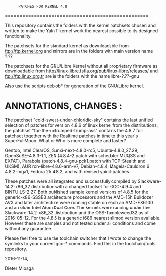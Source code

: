          PATCHES FOR KERNEL 4.8
==================================================

This repository contains the folders with the
kernel patchsets chosen and written to make the 
YaIniT kernel work the nearest possible to its designed functionality.

The patchsets for the standard kernel as downloadable from 
ftp://ftp.kernel.org    and mirrors
are in the folders with main version name  ?.??

The patchsets for the GNU/Libre Kernel without all proprietary
firmware as downloadable from 
http://linux-libre.fsfla.org/pub/linux-libre/releases/     and     ftp://ftp.linux.org.tr 
are in the folders with the name libre-?.??-gnu

Also use the scripts deblob*  for generation of the GNU/Libre kernel.

ANNOTATIONS, CHANGES :
============================================

The patchset "cold-sweat-under-chloridic-sky" contains the last unified selection 
of patches for version 4.8.6 of linux kernel from the distributions, the
patchset "for-the-untrumped-trump-ass" contains the 4.8.7 full patchset
together with the Realtime patches in time to this year's SuperFullMoon. 
What or Who is more complete and faster? 

Gentoo, Intel ClearOS, Sunxi-next-4.8.0-rc5, Ubuntu-4.8.0_27.29, OpenSuSE-4.8.3-1.1, 
ZEN (4.8.4-2.patch with scheduler MUQSS and EXFAT), Parabola (patch-4.8.4-gnu-pck1.patch with TCP-Stealth and UKSM), 
AUR rcn-libre-4.8.6-arm-v7, Debian-4.8.4, Mageia-Cauldron 6 4.8.2-mga1, Fedora 25 4.8.2, and with revised yainit-patches


These patches were all integrated and successfully compiled by Slackware-14.2-x86_32 distribution
with a changed toolset for GCC-4.9.4 and BINTUILS-2.27.  Both published sample kernel versions of 4.8.5 for the 
generic-x86-SSSE3 architecture processors and the AMD-15h Bulldozer AVX and later architecture
were running stable on each an AMD-FX6100 and an older Intel Atom Dual Core. 
The kernels were running under the Slackware-14.2-x86_32 distribution and the OSS-Tumbleweed32 as of 2016-05-12.
For the 4.8.6 is a generic i686 nearest allmod version available.
However these are samples and not tested under all conditions and come without any guarantee. 


Please feel free to use the toolchain switcher
that I wrote to change the symlinks to your current gcc-* commands. 
Find this in the toolchain/tools repository.


2016-11-14, 

Dieter Miosga 
 
